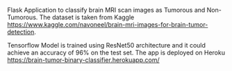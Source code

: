 Flask Application to classify brain MRI scan images as Tumorous and Non-Tumorous.
The dataset is taken from Kaggle https://www.kaggle.com/navoneel/brain-mri-images-for-brain-tumor-detection.

Tensorflow Model is trained using ResNet50 architecture and it could achieve an accuracy of 96% on the test set.
The app is deployed on Heroku https://brain-tumor-binary-classifier.herokuapp.com/
